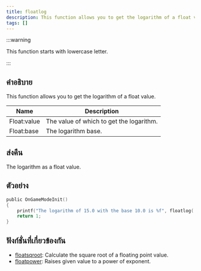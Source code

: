 ```yaml
---
title: floatlog
description: This function allows you to get the logarithm of a float value.
tags: []
---
```


:::warning

This function starts with lowercase letter.

:::

## คำอธิบาย

This function allows you to get the logarithm of a float value.

| Name        | Description                              |
| ----------- | ---------------------------------------- |
| Float:value | The value of which to get the logarithm. |
| Float:base  | The logarithm base.                      |

## ส่งคืน

The logarithm as a float value.

## ตัวอย่าง

```c
public OnGameModeInit()
{
    printf("The logarithm of 15.0 with the base 10.0 is %f", floatlog( 15.0, 10.0 ));
    return 1;
}
```

## ฟังก์ชั่นที่เกี่ยวข้องกัน

- [floatsqroot](../functions/floatsqroot): Calculate the square root of a floating point value.
- [floatpower](../functions/floatpower): Raises given value to a power of exponent.
